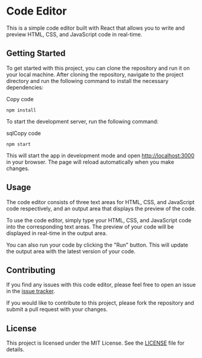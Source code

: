 # Code Editor

This is a simple code editor built with React that allows you to write and preview HTML, CSS, and JavaScript code in real-time.

## Getting Started

To get started with this project, you can clone the repository and run it on your local machine. After cloning the repository, navigate to the project directory and run the following command to install the necessary dependencies:

Copy code

`npm install`

To start the development server, run the following command:

sqlCopy code

`npm start`

This will start the app in development mode and open [http://localhost:3000](http://localhost:3000) in your browser. The page will reload automatically when you make changes.

## Usage

The code editor consists of three text areas for HTML, CSS, and JavaScript code respectively, and an output area that displays the preview of the code.

To use the code editor, simply type your HTML, CSS, and JavaScript code into the corresponding text areas. The preview of your code will be displayed in real-time in the output area.

You can also run your code by clicking the "Run" button. This will update the output area with the latest version of your code.

## Contributing

If you find any issues with this code editor, please feel free to open an issue in the [issue tracker](https://github.com/ShivangSrivastava/code-editor/issues).

If you would like to contribute to this project, please fork the repository and submit a pull request with your changes.

## License

This project is licensed under the MIT License. See the [LICENSE](./LICENSE) file for details.

